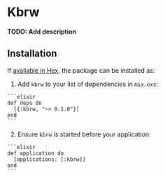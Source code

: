 # Kbrw

**TODO: Add description**

## Installation

If [available in Hex](https://hex.pm/docs/publish), the package can be installed as:

  1. Add `kbrw` to your list of dependencies in `mix.exs`:

    ```elixir
    def deps do
      [{:kbrw, "~> 0.1.0"}]
    end
    ```

  2. Ensure `kbrw` is started before your application:

    ```elixir
    def application do
      [applications: [:kbrw]]
    end
    ```

